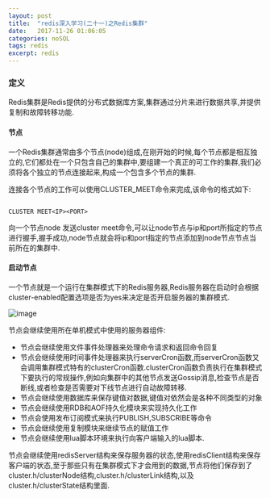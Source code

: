 ```yaml
---
layout: post
title:  "redis深入学习(二十一)之Redis集群"
date:   2017-11-26 01:06:05
categories: noSQL
tags: redis
excerpt: redis
---
```



### 定义

Redis集群是Redis提供的分布式数据库方案,集群通过分片来进行数据共享,并提供复制和故障转移功能.

#### 节点

一个Redis集群通常由多个节点(node)组成,在刚开始的时候,每个节点都是相互独立的,它们都处在一个只包含自己的集群中,要组建一个真正的可工作的集群,我们必须将各个独立的节点连接起来,构成一个包含多个节点的集群.

连接各个节点的工作可以使用CLUSTER_MEET命令来完成,该命令的格式如下:

```

CLUSTER MEET<IP><PORT>

```

向一个节点node 发送cluster meet命令,可以让node节点与ip和port所指定的节点进行握手,握手成功,node节点就会将ip和port指定的节点添加到node节点节点当前所在的集群中.

#### 启动节点

一个节点就是一个运行在集群模式下的Redis服务器,Redis服务器在启动时会根据cluster-enabled配置选项是否为yes来决定是否开启服务器的集群模式.

![image](http://7xpuj1.com1.z0.glb.clouddn.com/%E6%9C%8D%E5%8A%A1%E5%99%A8%E5%88%A4%E6%96%AD%E6%98%AF%E5%90%A6%E5%BC%80%E5%90%AF%E9%9B%86%E7%BE%A4%E6%A8%A1%E5%BC%8F%E7%9A%84%E8%BF%87%E7%A8%8B.png)

节点会继续使用所在单机模式中使用的服务器组件:

- 节点会继续使用文件事件处理器来处理命令请求和返回命令回复
- 节点会继续使用时间事件处理器来执行serverCron函数,而serverCron函数又会调用集群模式特有的clusterCron函数.clusterCron函数负责执行在集群模式下要执行的常规操作,例如向集群中的其他节点发送Gossip消息,检查节点是否断线,或者检查是否需要对下线节点进行自动故障转移.
- 节点会继续使用数据库来保存键值对数据,键值对依然会是各种不同类型的对象
- 节点会继续使用RDB和AOF持久化模块来实现持久化工作
- 节点会使用发布订阅模式来执行PUBLISH,SUBSCRIBE等命令
- 节点会继续使用复制模块来继续节点的赋值工作
- 节点会继续使用lua脚本环境来执行向客户端输入的lua脚本.

节点会继续使用redisServer结构来保存服务器的状态,使用redisClient结构来保存客户端的状态,至于那些只有在集群模式下才会用到的数据,节点将他们保存到了cluster.h/clusterNode结构,cluster.h/clusterLink结构,以及cluster.h/clusterState结构里面.

